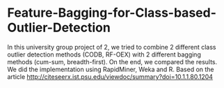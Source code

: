 # Feature-Bagging-for-Class-based-Outlier-Detection

In this university group project of 2, we tried to combine 2 different class outlier detection methods (CODB, RF-OEX) with 2 different bagging methods (cum-sum, breadth-first). On the end, we compared the results. We did the implementation using RapidMiner, Weka and R.  Based on the article http://citeseerx.ist.psu.edu/viewdoc/summary?doi=10.1.1.80.1204
